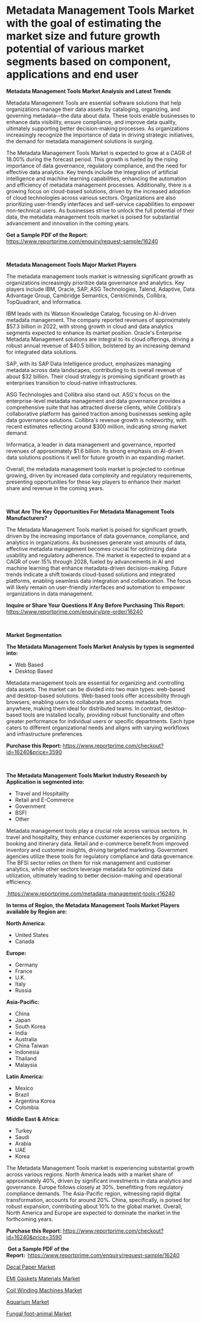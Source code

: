 <p><h1>Metadata Management Tools Market with the goal of estimating the market size and future growth potential of various market segments based on component, applications and end user</h1></p><p><strong>Metadata Management Tools Market Analysis and Latest Trends</strong></p>
<p><p>Metadata Management Tools are essential software solutions that help organizations manage their data assets by cataloging, organizing, and governing metadata—the data about data. These tools enable businesses to enhance data visibility, ensure compliance, and improve data quality, ultimately supporting better decision-making processes. As organizations increasingly recognize the importance of data in driving strategic initiatives, the demand for metadata management solutions is surging.</p><p>The Metadata Management Tools Market is expected to grow at a CAGR of 18.00% during the forecast period. This growth is fueled by the rising importance of data governance, regulatory compliance, and the need for effective data analytics. Key trends include the integration of artificial intelligence and machine learning capabilities, enhancing the automation and efficiency of metadata management processes. Additionally, there is a growing focus on cloud-based solutions, driven by the increased adoption of cloud technologies across various sectors. Organizations are also prioritizing user-friendly interfaces and self-service capabilities to empower non-technical users. As businesses strive to unlock the full potential of their data, the metadata management tools market is poised for substantial advancement and innovation in the coming years.</p></p>
<p><strong>Get a Sample PDF of the Report:&nbsp;</strong> <a href="https://www.reportprime.com/enquiry/request-sample/16240?utm_campaign=973&utm_medium=2&utm_source=Github&utm_content=ia&utm_term=02122024&utm_id=metadata-management-tools">https://www.reportprime.com/enquiry/request-sample/16240</a></p>
<p>&nbsp;</p>
<p><strong>Metadata Management Tools Major Market Players</strong></p>
<p><p>The metadata management tools market is witnessing significant growth as organizations increasingly prioritize data governance and analytics. Key players include IBM, Oracle, SAP, ASG Technologies, Talend, Adaptive, Data Advantage Group, Cambridge Semantics, Centricminds, Collibra, TopQuadrant, and Informatica.</p><p>IBM leads with its Watson Knowledge Catalog, focusing on AI-driven metadata management. The company reported revenues of approximately $57.3 billion in 2022, with strong growth in cloud and data analytics segments expected to enhance its market position. Oracle's Enterprise Metadata Management solutions are integral to its cloud offerings, driving a robust annual revenue of $40.5 billion, bolstered by an increasing demand for integrated data solutions.</p><p>SAP, with its SAP Data Intelligence product, emphasizes managing metadata across data landscapes, contributing to its overall revenue of about $32 billion. Their cloud strategy is promising significant growth as enterprises transition to cloud-native infrastructures.</p><p>ASG Technologies and Collibra also stand out. ASG's focus on the enterprise-level metadata management and data governance provides a comprehensive suite that has attracted diverse clients, while Collibra's collaborative platform has gained traction among businesses seeking agile data governance solutions. Collibra's revenue growth is noteworthy, with recent estimates reflecting around $300 million, indicating strong market demand.</p><p>Informatica, a leader in data management and governance, reported revenues of approximately $1.6 billion. Its strong emphasis on AI-driven data solutions positions it well for future growth in an expanding market.</p><p>Overall, the metadata management tools market is projected to continue growing, driven by increased data complexity and regulatory requirements, presenting opportunities for these key players to enhance their market share and revenue in the coming years.</p></p>
<p>&nbsp;</p>
<p><strong>What Are The Key Opportunities For Metadata Management Tools Manufacturers?</strong></p>
<p><p>The Metadata Management Tools market is poised for significant growth, driven by the increasing importance of data governance, compliance, and analytics in organizations. As businesses generate vast amounts of data, effective metadata management becomes crucial for optimizing data usability and regulatory adherence. The market is expected to expand at a CAGR of over 15% through 2028, fueled by advancements in AI and machine learning that enhance metadata-driven decision-making. Future trends indicate a shift towards cloud-based solutions and integrated platforms, enabling seamless data integration and collaboration. The focus will likely remain on user-friendly interfaces and automation to empower organizations in data management.</p></p>
<p><strong>Inquire or Share Your Questions If Any Before Purchasing This Report:</strong> <a href="https://www.reportprime.com/enquiry/pre-order/16240?utm_campaign=973&utm_medium=2&utm_source=Github&utm_content=ia&utm_term=02122024&utm_id=metadata-management-tools">https://www.reportprime.com/enquiry/pre-order/16240</a></p>
<p>&nbsp;</p>
<p><strong>Market Segmentation</strong></p>
<p><strong>The Metadata Management Tools Market Analysis by types is segmented into:</strong></p>
<p><ul><li>Web Based</li><li>Desktop Based</li></ul></p>
<p><p>Metadata management tools are essential for organizing and controlling data assets. The market can be divided into two main types: web-based and desktop-based solutions. Web-based tools offer accessibility through browsers, enabling users to collaborate and access metadata from anywhere, making them ideal for distributed teams. In contrast, desktop-based tools are installed locally, providing robust functionality and often greater performance for individual users or specific departments. Each type caters to different organizational needs and aligns with varying workflows and infrastructure preferences.</p></p>
<p><strong>Purchase this Report:&nbsp;</strong><a href="https://www.reportprime.com/checkout?id=16240&price=3590&utm_campaign=973&utm_medium=2&utm_source=Github&utm_content=ia&utm_term=02122024&utm_id=metadata-management-tools">https://www.reportprime.com/checkout?id=16240&price=3590</a></p>
<p>&nbsp;</p>
<p><strong>The Metadata Management Tools Market Industry Research by Application is segmented into:</strong></p>
<p><ul><li>Travel and Hospitality</li><li>Retail and E-Commerce</li><li>Government</li><li>BSFI</li><li>Other</li></ul></p>
<p><p>Metadata management tools play a crucial role across various sectors. In travel and hospitality, they enhance customer experiences by organizing booking and itinerary data. Retail and e-commerce benefit from improved inventory and customer insights, driving targeted marketing. Government agencies utilize these tools for regulatory compliance and data governance. The BFSI sector relies on them for risk management and customer analytics, while other sectors leverage metadata for optimized data utilization, ultimately leading to better decision-making and operational efficiency.</p></p>
<p><a href="https://www.reportprime.com/metadata-management-tools-r16240?utm_campaign=973&utm_medium=2&utm_source=Github&utm_content=ia&utm_term=02122024&utm_id=metadata-management-tools">&nbsp;https://www.reportprime.com/metadata-management-tools-r16240</a></p>
<p><strong>In terms of Region, the Metadata Management Tools Market Players available by Region are:</strong></p>
<p>
    <p> <strong> North America: </strong>
        <ul>
            <li>United States</li>
            <li>Canada</li>
        </ul>
        </p> 
    <p> <strong> Europe: </strong>
        <ul>
            <li>Germany</li>
            <li>France</li>
            <li>U.K.</li>
            <li>Italy</li>
            <li>Russia</li>
        </ul>
        </p> 
    <p> <strong> Asia-Pacific: </strong>
        <ul>
            <li>China</li>
            <li>Japan</li>
            <li>South Korea</li>
            <li>India</li>
            <li>Australia</li>
            <li>China Taiwan</li>
            <li>Indonesia</li>
            <li>Thailand</li>
            <li>Malaysia</li>
        </ul>
        </p> 
    <p> <strong> Latin America: </strong>
        <ul>
            <li>Mexico</li>
            <li>Brazil</li>
            <li>Argentina Korea</li>
            <li>Colombia</li>
        </ul>
        </p> 
    <p> <strong> Middle East & Africa: </strong>
        <ul>
            <li>Turkey</li>
            <li>Saudi</li>
            <li>Arabia</li>
            <li>UAE</li>
            <li>Korea</li>
        </ul>
    </p>
    </p>
<p><p>The Metadata Management Tools market is experiencing substantial growth across various regions. North America leads with a market share of approximately 40%, driven by significant investments in data analytics and governance. Europe follows closely at 30%, benefitting from regulatory compliance demands. The Asia-Pacific region, witnessing rapid digital transformation, accounts for around 20%. China, specifically, is poised for robust expansion, contributing about 10% to the global market. Overall, North America and Europe are expected to dominate the market in the forthcoming years.</p></p>
<p><strong>Purchase this Report: </strong><a href="https://www.reportprime.com/checkout?id=16240&price=3590&utm_campaign=973&utm_medium=2&utm_source=Github&utm_content=ia&utm_term=02122024&utm_id=metadata-management-tools">https://www.reportprime.com/checkout?id=16240&price=3590</a></p>
<p>&nbsp;<strong>Get a Sample PDF of the Report:&nbsp;&nbsp;</strong><a href="https://www.reportprime.com/enquiry/request-sample/16240?utm_campaign=973&utm_medium=2&utm_source=Github&utm_content=ia&utm_term=02122024&utm_id=metadata-management-tools">https://www.reportprime.com/enquiry/request-sample/16240</a></p>
<p><strong></strong></p>
<p><p><a href="https://issuu.com/reportprime-2/docs/decal-paper-market-size-2030.pptx?utm_campaign=973&utm_medium=2&utm_source=Github&utm_content=ia&utm_term=02122024&utm_id=metadata-management-tools">Decal Paper Market</a></p><p><a href="https://issuu.com/reportprime-2/docs/emi-gaskets-materials-market-size-2030.pptx?utm_campaign=973&utm_medium=2&utm_source=Github&utm_content=ia&utm_term=02122024&utm_id=metadata-management-tools">EMI Gaskets Materials Market</a></p><p><a href="https://www.linkedin.com/pulse/top-reasons-behind-coil-winding-machines-market-growth-47-vlzcf?utm_campaign=973&utm_medium=2&utm_source=Github&utm_content=ia&utm_term=02122024&utm_id=metadata-management-tools">Coil Winding Machines Market</a></p><p><a href="https://www.linkedin.com/pulse/detailed-insights-competitive-landscape-aquarium-market-projected-4ovwf?utm_campaign=973&utm_medium=2&utm_source=Github&utm_content=ia&utm_term=02122024&utm_id=metadata-management-tools">Aquarium Market</a></p><p><a href="https://github.com/rodinayygacklezi/Market-Research-Report-List-1/blob/main/fungal-foot-animal-market.md?utm_campaign=973&utm_medium=2&utm_source=Github&utm_content=ia&utm_term=02122024&utm_id=metadata-management-tools">Fungal foot-animal Market</a></p></p>